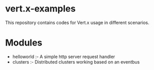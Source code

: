 # vert.x-examples
This repository contains codes for Vert.x usage in different scenarios.

# Modules
* helloworld :- A simple http server request handler
* clusters :- Distributed clusters working based on an eventbus